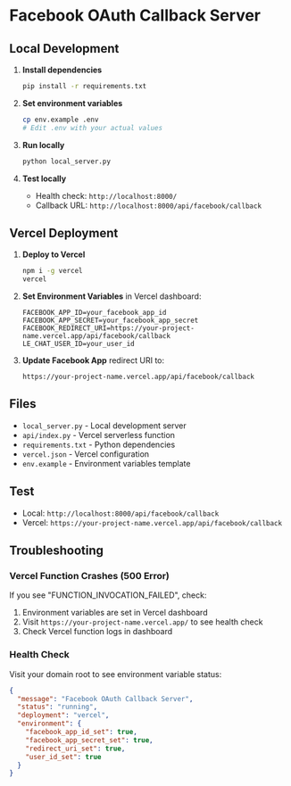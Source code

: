 # Facebook OAuth Callback Server

## Local Development

1. **Install dependencies**
   ```bash
   pip install -r requirements.txt
   ```

2. **Set environment variables**
   ```bash
   cp env.example .env
   # Edit .env with your actual values
   ```

3. **Run locally**
   ```bash
   python local_server.py
   ```

4. **Test locally**
   - Health check: `http://localhost:8000/`
   - Callback URL: `http://localhost:8000/api/facebook/callback`

## Vercel Deployment

1. **Deploy to Vercel**
   ```bash
   npm i -g vercel
   vercel
   ```

2. **Set Environment Variables** in Vercel dashboard:
   ```
   FACEBOOK_APP_ID=your_facebook_app_id
   FACEBOOK_APP_SECRET=your_facebook_app_secret
   FACEBOOK_REDIRECT_URI=https://your-project-name.vercel.app/api/facebook/callback
   LE_CHAT_USER_ID=your_user_id
   ```

3. **Update Facebook App** redirect URI to:
   ```
   https://your-project-name.vercel.app/api/facebook/callback
   ```

## Files
- `local_server.py` - Local development server
- `api/index.py` - Vercel serverless function
- `requirements.txt` - Python dependencies
- `vercel.json` - Vercel configuration
- `env.example` - Environment variables template

## Test
- Local: `http://localhost:8000/api/facebook/callback`
- Vercel: `https://your-project-name.vercel.app/api/facebook/callback`

## Troubleshooting

### Vercel Function Crashes (500 Error)
If you see "FUNCTION_INVOCATION_FAILED", check:
1. Environment variables are set in Vercel dashboard
2. Visit `https://your-project-name.vercel.app/` to see health check
3. Check Vercel function logs in dashboard

### Health Check
Visit your domain root to see environment variable status:
```json
{
  "message": "Facebook OAuth Callback Server",
  "status": "running",
  "deployment": "vercel",
  "environment": {
    "facebook_app_id_set": true,
    "facebook_app_secret_set": true,
    "redirect_uri_set": true,
    "user_id_set": true
  }
}
```
